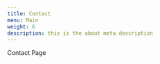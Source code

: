 ```yaml
---
title: Contact
menu: Main
weight: 6
description: this is the about meta description
---
```


Contact Page
